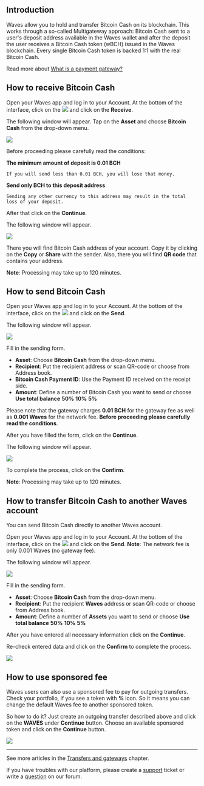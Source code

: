 ## Introduction

Waves allow you to hold and transfer Bitcoin Cash on its blockchain. This works through a so-called Multigateway approach: Bitcoin Cash sent to a user's deposit address available in the Waves wallet and after the deposit the user receives a Bitcoin Cash token \(wBCH\) issued in the Waves blockchain. Every single Bitcoin Cash token is backed 1:1 with the real Bitcoin Cash.

Read more about [What is a payment gateway?](/waves-client/frequently-asked-questions-faq/transfers-and-gateways/payment-gateway.md)

## How to receive Bitcoin Cash

Open your Waves app and log in to your Account.
At the bottom of the interface, click on the ![](/waves-client/mobile-apps/_assets/waves_transfers_ios_01.png) and click on the **Receive**.

The following window will appear. Tap on the **Asset** and choose **Bitcoin Cash** from the drop-down menu.

![](/waves-client/mobile-apps/_assets/bitcoin-cash_01.png)

Before proceeding please carefully read the conditions:

**The minimum amount of deposit is 0.01 BCH**
```
If you will send less than 0.01 BCH, you will lose that money.
```
**Send only BCH to this deposit address**
```
Sending any other currency to this address may result in the total loss of your deposit.
```

After that click on the **Continue**.

The following window will appear.

![](/waves-client/mobile-apps/_assets/bitcoin-cash_02.png)

There you will find Bitcoin Cash address of your account. Copy it by clicking on the **Copy** or **Share** with the sender. Also, there you will find **QR code** that contains your address.

**Note**: Processing may take up to 120 minutes.

## How to send Bitcoin Cash

Open your Waves app and log in to your Account.
At the bottom of the interface, click on the ![](/waves-client/mobile-apps/_assets/waves_transfers_ios_01.png) and click on the **Send**.

The following window will appear.

![](/waves-client/mobile-apps/_assets/bitcoin-cash_03.png)

Fill in the sending form.

* **Asset**: Choose **Bitcoin Cash** from the drop-down menu.
* **Recipient**: Put the recipient address or scan QR-code or choose from Address book.
* **Bitcoin Cash Payment ID**: Use the Payment ID received on the receipt side.
* **Amount**: Define a number of Bitcoin Cash you want to send or choose **Use total balance** **50%** **10%** **5%**

Please note that the gateway charges **0.01 BCH** for the gateway fee as well as **0.001 Waves** for the network fee.
**Before proceeding please carefully read the conditions**.

After you have filled the form, click on the **Continue**.

The following window will appear.

![](/waves-client/mobile-apps/_assets/bitcoin-cash_04.png)

To complete the process, click on the **Confirm**.

**Note**: Processing may take up to 120 minutes.

## How to transfer Bitcoin Cash to another Waves account

You can send Bitcoin Cash directly to another Waves account.

Open your Waves app and log in to your Account.
At the bottom of the interface, click on the ![](/waves-client/mobile-apps/_assets/waves_transfers_ios_01.png) and click on the **Send**.
**Note**: The network fee is only 0.001 Waves \(no gateway fee\).

The following window will appear.

![](/waves-client/mobile-apps/_assets/bitcoin-cash_05.png)

Fill in the sending form.

* **Asset**: Choose **Bitcoin Cash** from the drop-down menu.
* **Recipient**: Put the recipient **Waves** address or scan QR-code or choose from Address book.
* **Amount**: Define a number of **Assets** you want to send or choose **Use total balance** **50%** **10%** **5%**

After you have entered all necessary information click on the **Continue**.

Re-check entered data and click on the **Confirm** to complete the process.

![](/waves-client/mobile-apps/_assets/bitcoin-cash_06.png)

## How to use sponsored fee

Waves users can also use a sponsored fee to pay for outgoing transfers. Check your portfolio, if you see a token with **%** icon. So it means you can change the default Waves fee to another sponsored token.

So how to do it? Just create an outgoing transfer described above and click on the **WAVES** under **Continue** button.
Choose an available sponsored token and click on the **Continue** button.

![](/waves-client/mobile-apps/_assets/transaction_fee.png)

___



See more articles in the [Transfers and gateways](/waves-client/mobile-apps/iOS/wallet-management.md) chapter.

If you have troubles with our platform, please create a [support](https://support.wavesplatform.com/) ticket or write a [question](https://forum.wavesplatform.com/) on our forum.
